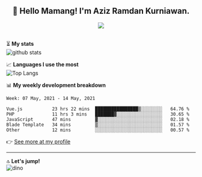 <h2 align="center">👋 Hello Mamang! I'm Aziz Ramdan Kurniawan.</h2>  
<p align="center">
  <img src="https://komarev.com/ghpvc/?username=azizramdan"> <br><br>
</p>
    
⏳ **My stats**  
![github stats](https://github-readme-stats.vercel.app/api?username=azizramdan&show_icons=true&count_private=true&title_color=000&hide_border=true&hide_title=true)  

📈 **Languages I use the most**  
![Top Langs](https://github-readme-stats.vercel.app/api/top-langs/?username=azizramdan&layout=compact&langs_count=6&hide=tsql&hide_border=true&hide_title=true&exclude_repo=Futsal-Go,Futsal-Go-Admin,Sistem-Informasi-Sensus-Harian-Rawat-Inap)  

📊 **My weekly development breakdown**
<!--START_SECTION:waka-->
```text
Week: 07 May, 2021 - 14 May, 2021

Vue.js           23 hrs 22 mins  ████████████████▒░░░░░░░░   64.76 % 
PHP              11 hrs 3 mins   ███████▓░░░░░░░░░░░░░░░░░   30.65 % 
JavaScript       47 mins         ▓░░░░░░░░░░░░░░░░░░░░░░░░   02.18 % 
Blade Template   34 mins         ▒░░░░░░░░░░░░░░░░░░░░░░░░   01.57 % 
Other            12 mins         ░░░░░░░░░░░░░░░░░░░░░░░░░   00.57 % 
```
<!--END_SECTION:waka-->
👉 [See more at my profile](https://wakatime.com/@azizramdan)
***
🔝 **Let's jump!**  
![dino](https://raw.githubusercontent.com/azizramdan/azizramdan/master/dino.gif)  

